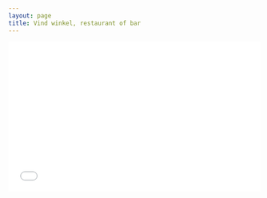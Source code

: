 ```yaml
---
layout: page
title: Vind winkel, restaurant of bar
---
```


<iframe width="100%" height="300px" frameborder="0" allowfullscreen src="//umap.openstreetmap.fr/en/map/winkels_566482?scaleControl=false&miniMap=false&scrollWheelZoom=false&zoomControl=true&allowEdit=false&moreControl=true&searchControl=null&tilelayersControl=null&embedControl=null&datalayersControl=true&onLoadPanel=databrowser&captionBar=false"></iframe>
